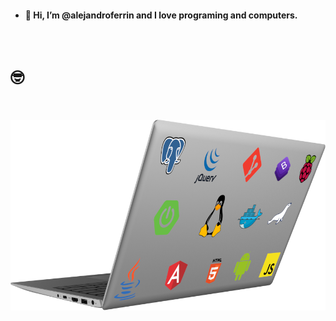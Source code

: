 - #### 👋 Hi, I’m @alejandroferrin and I love programing and computers. 

<br>

# 🤓

<br>

![laptop](images/laptop_stickers.png) 

